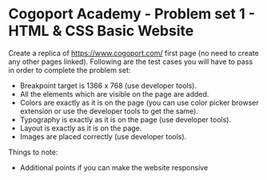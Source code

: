 # Cogoport Academy - Problem set 1 - HTML & CSS Basic Website

Create a replica of https://www.cogoport.com/ first page (no need to create any other pages linked). Following are the test cases you will have to pass in order to complete the problem set:
- Breakpoint target is 1366 x 768 (use developer tools).
- All the elements which are visible on the page are added.
- Colors are exactly as it is on the page (you can use color picker browser extension or use the developer tools to get the same).
- Typography is exactly as it is on the page (use developer tools).
- Layout is exactly as it is on the page.
- Images are placed correctly (use developer tools).

Things to note:
- Additional points if you can make the website responsive
